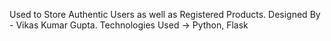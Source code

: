 Used to Store Authentic Users as well as Registered Products.
Designed By - Vikas Kumar Gupta.
Technologies Used -> Python, Flask
